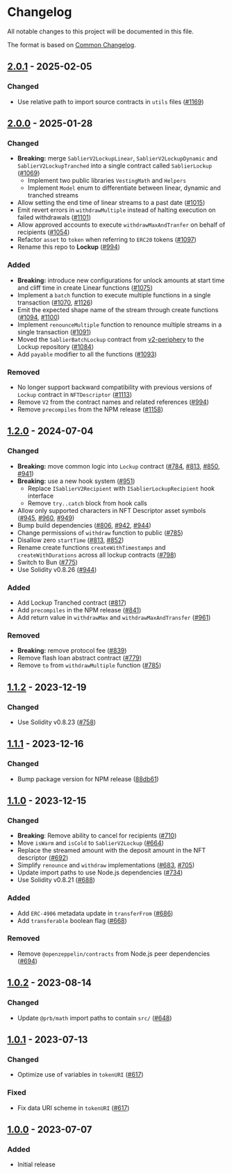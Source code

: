 # Changelog

All notable changes to this project will be documented in this file.

The format is based on [Common Changelog](https://common-changelog.org/).

[2.0.1]: https://github.com/sablier-labs/lockup/compare/v2.0.0...v2.0.1
[2.0.0]: https://github.com/sablier-labs/lockup/compare/v1.2.0...v2.0.0
[1.2.0]: https://github.com/sablier-labs/lockup/compare/v1.1.2...v1.2.0
[1.1.2]: https://github.com/sablier-labs/lockup/compare/v1.1.1...v1.1.2
[1.1.1]: https://github.com/sablier-labs/lockup/compare/v1.1.0...v1.1.1
[1.1.0]: https://github.com/sablier-labs/lockup/compare/v1.0.2...v1.1.0
[1.0.2]: https://github.com/sablier-labs/lockup/compare/v1.0.1...v1.0.2
[1.0.1]: https://github.com/sablier-labs/lockup/compare/v1.0.0...v1.0.1
[1.0.0]: https://github.com/sablier-labs/lockup/releases/tag/v1.0.0

## [2.0.1] - 2025-02-05

### Changed

- Use relative path to import source contracts in `utils` files
  ([#1169](https://github.com/sablier-labs/lockup/pull/1169))

## [2.0.0] - 2025-01-28

### Changed

- **Breaking:** merge `SablierV2LockupLinear`, `SablierV2LockupDynamic` and `SablierV2LockupTranched` into a single
  contract called `SablierLockup` ([#1069](https://github.com/sablier-labs/v2-core/pull/1069))
  - Implement two public libraries `VestingMath` and `Helpers`
  - Implement `Model` enum to differentiate between linear, dynamic and tranched streams
- Allow setting the end time of linear streams to a past date
  ([#1015](https://github.com/sablier-labs/v2-core/pull/1015))
- Emit revert errors in `withdrawMultiple` instead of halting execution on failed withdrawals
  ([#1101](https://github.com/sablier-labs/v2-core/pull/1101))
- Allow approved accounts to execute `withdrawMaxAndTranfer` on behalf of recipients
  ([#1054](https://github.com/sablier-labs/v2-core/pull/1054))
- Refactor `asset` to `token` when referring to `ERC20` tokens
  ([#1097](https://github.com/sablier-labs/v2-core/pull/1097))
- Rename this repo to **Lockup** ([#994](https://github.com/sablier-labs/v2-core/pull/994))

### Added

- **Breaking:** introduce new configurations for unlock amounts at start time and cliff time in create Linear functions
  ([#1075](https://github.com/sablier-labs/v2-core/pull/1075))
- Implement a `batch` function to execute multiple functions in a single transaction
  ([#1070](https://github.com/sablier-labs/v2-core/pull/1070),
  [#1126](https://github.com/sablier-labs/v2-core/pull/1126))
- Emit the expected shape name of the stream through create functions
  ([#1094](https://github.com/sablier-labs/v2-core/pull/1094),
  [#1100](https://github.com/sablier-labs/v2-core/pull/1100))
- Implement `renounceMultiple` function to renounce multiple streams in a single transaction
  ([#1091](https://github.com/sablier-labs/v2-core/pull/1091))
- Moved the `SablierBatchLockup` contract from [v2-periphery](https://github.com/sablier-labs/v2-periphery/) to the
  Lockup repository ([#1084](https://github.com/sablier-labs/v2-core/pull/1084))
- Add `payable` modifier to all the functions ([#1093](https://github.com/sablier-labs/v2-core/pull/1093))

### Removed

- No longer support backward compatibility with previous versions of `Lockup` contract in `NFTDescriptor`
  ([#1113](https://github.com/sablier-labs/v2-core/pull/1113))
- Remove `V2` from the contract names and related references ([#994](https://github.com/sablier-labs/v2-core/pull/994))
- Remove `precompiles` from the NPM release ([#1158](https://github.com/sablier-labs/v2-core/pull/1158))

## [1.2.0] - 2024-07-04

### Changed

- **Breaking:** move common logic into `Lockup` contract ([#784](https://github.com/sablier-labs/lockup/pull/784),
  [#813](https://github.com/sablier-labs/lockup/pull/813), [#850](https://github.com/sablier-labs/lockup/pull/850),
  [#941](https://github.com/sablier-labs/lockup/pull/941))
- **Breaking:** use a new hook system ([#951](https://github.com/sablier-labs/lockup/pull/951))
  - Replace `ISablierV2Recipient` with `ISablierLockupRecipient` hook interface
  - Remove `try..catch` block from hook calls
- Allow only supported characters in NFT Descriptor asset symbols
  ([#945](https://github.com/sablier-labs/lockup/pull/945), [#960](https://github.com/sablier-labs/lockup/pull/960),
  [#949](https://github.com/sablier-labs/lockup/pull/949))
- Bump build dependencies ([#806](https://github.com/sablier-labs/lockup/pull/806),
  [#942](https://github.com/sablier-labs/lockup/pull/942), [#944](https://github.com/sablier-labs/lockup/pull/944))
- Change permissions of `withdraw` function to public ([#785](https://github.com/sablier-labs/lockup/pull/785))
- Disallow zero `startTime` ([#813](https://github.com/sablier-labs/lockup/pull/813),
  [#852](https://github.com/sablier-labs/lockup/pull/852))
- Rename create functions `createWithTimestamps` and `createWithDurations` across all lockup contracts
  ([#798](https://github.com/sablier-labs/lockup/pull/798))
- Switch to Bun ([#775](https://github.com/sablier-labs/lockup/pull/775))
- Use Solidity v0.8.26 ([#944](https://github.com/sablier-labs/lockup/pull/944))

### Added

- Add Lockup Tranched contract ([#817](https://github.com/sablier-labs/lockup/pull/817))
- Add `precompiles` in the NPM release ([#841](https://github.com/sablier-labs/lockup/pull/841))
- Add return value in `withdrawMax` and `withdrawMaxAndTransfer`
  ([#961](https://github.com/sablier-labs/lockup/pull/961))

### Removed

- **Breaking:** remove protocol fee ([#839](https://github.com/sablier-labs/lockup/pull/839))
- Remove flash loan abstract contract ([#779](https://github.com/sablier-labs/lockup/pull/779))
- Remove `to` from `withdrawMultiple` function ([#785](https://github.com/sablier-labs/lockup/pull/785))

## [1.1.2] - 2023-12-19

### Changed

- Use Solidity v0.8.23 ([#758](https://github.com/sablier-labs/lockup/pull/758))

## [1.1.1] - 2023-12-16

### Changed

- Bump package version for NPM release
  ([88db61](https://github.com/sablier-labs/lockup/tree/88db61bcf193ef9494b31c883ed2c9ad997a1271))

## [1.1.0] - 2023-12-15

### Changed

- **Breaking**: Remove ability to cancel for recipients ([#710](https://github.com/sablier-labs/lockup/pull/710))
- Move `isWarm` and `isCold` to `SablierV2Lockup` ([#664](https://github.com/sablier-labs/lockup/pull/664))
- Replace the streamed amount with the deposit amount in the NFT descriptor
  ([#692](https://github.com/sablier-labs/lockup/pull/692))
- Simplify `renounce` and `withdraw` implementations ([#683](https://github.com/sablier-labs/lockup/pull/683),
  [#705](https://github.com/sablier-labs/lockup/pull/705))
- Update import paths to use Node.js dependencies ([#734](https://github.com/sablier-labs/lockup/pull/734))
- Use Solidity v0.8.21 ([#688](https://github.com/sablier-labs/lockup/pull/688))

### Added

- Add `ERC-4906` metadata update in `transferFrom` ([#686](https://github.com/sablier-labs/lockup/pull/686))
- Add `transferable` boolean flag ([#668](https://github.com/sablier-labs/lockup/pull/668))

### Removed

- Remove `@openzeppelin/contracts` from Node.js peer dependencies
  ([#694](https://github.com/sablier-labs/lockup/pull/694))

## [1.0.2] - 2023-08-14

### Changed

- Update `@prb/math` import paths to contain `src/` ([#648](https://github.com/sablier-labs/lockup/pull/648))

## [1.0.1] - 2023-07-13

### Changed

- Optimize use of variables in `tokenURI` ([#617](https://github.com/sablier-labs/lockup/pull/617))

### Fixed

- Fix data URI scheme in `tokenURI` ([#617](https://github.com/sablier-labs/lockup/pull/617))

## [1.0.0] - 2023-07-07

### Added

- Initial release
